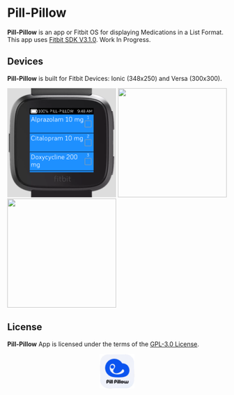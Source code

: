 # Pill-Pillow
**Pill-Pillow** is an app or Fitbit OS for displaying Medications in a List Format. This app uses [Fitbit SDK V3.1.0](https://github.com/Fitbit). Work In Progress.

## Devices
**Pill-Pillow** is built for Fitbit Devices: Ionic (348x250) and Versa (300x300).

<p align="left">
  <img width="250" height="250" src=./screenshots/Pill-Pillow-versa-1.png>
  <img width="250" height="250" src=./screenshots/Pill-Pillow-versa-2.png>
  <img width="250" height="250" src=./screenshots/Pill-Pillow-versa-3.png>
</p>

## License
**Pill-Pillow** App is licensed under the terms of the [GPL-3.0 License](/LICENSE). 

<p align="middle">
<img width="80" height="80" src=./resources/icon.png>
</p>

